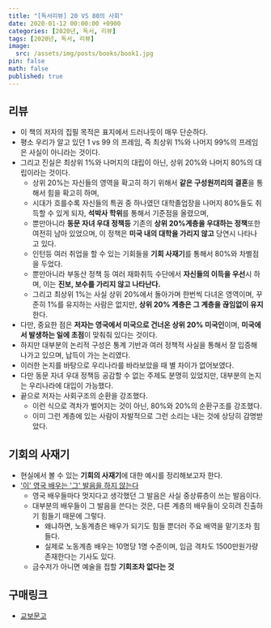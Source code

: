 ```yaml
---
title: "[독서리뷰] 20 VS 80의 사회"
date: 2020-01-12 00:00:00 +0900
categories: [2020년, 독서, 리뷰]
tags: [2020년, 독서, 리뷰]
image:
  src: /assets/img/posts/books/book1.jpg
pin: false
math: false
published: true
---
```


## 리뷰

- 이 책의 저자의 집필 목적은 표지에서 드러나듯이 매우 단순하다.
- 평소 우리가 알고 있던 1 vs 99 의 프레임, 즉 최상위 1%와 나머지 99%의 프레임은 사실이 아니라는 것이다.
- 그리고 진실은 최상위 1%와 나머지의 대립이 아닌, 상위 20%와 나머지 80%의 대립이라는 것이다.
  - 상위 20%는 자신들의 영역을 확고히 하기 위해서 **같은 구성원끼리의 결혼**을 통해서 힘을 확고히 하며,
  - 시대가 흐를수록 자신들의 특권 중 하나였던 대학졸업장을 나머지 80%들도 취득할 수 있게 되자, **석박사 학위**를 통해서 기준점을 올렸으며,
  - 뿐만아니라 **동문 자녀 우대 정책등** 기존의 **상위 20%계층을 우대하는 정책**또한 여전히 남아 있었으며, 이 정책은 **미국 내의 대학을 가리지 않고** 당연시 나타나고 있다.
  - 인턴등 여러 취업을 할 수 있는 기회들을 **기회 사재기**를 통해서 80%와 차별점을 두었다.
  - 뿐만아니라 부동산 정책 등 여러 재화취득 수단에서 **자신들의 이득을 우선**시 하며, 이는 **진보, 보수를 가리지 않고 나타난다.**
  - 그리고 최상위 1%는 사실 상위 20%에서 돌아가며 한번씩 다녀온 영역이며, 꾸준히 1%를 유지하는 사람은 없지만, **상위 20% 계층은 그 계층을 끊임없이 유지**한다.
- 다만, 중요한 점은 **저자는 영국에서 미국으로 건너온 상위 20% 미국인**이며, **미국에서 발생하는 일에 초점**이 맞춰줘 있다는 것이다.
- 하지만 대부분의 논리적 구성은 통계 기반과 여러 정책적 사실을 통해서 잘 입증해 나가고 있으며, 납득이 가는 논리였다.
- 이러한 논지를 바탕으로 우리나라를 바라보았을 때 별 차이가 없어보였다.
- 다만 동문 자녀 우대 정책등 공감할 수 없는 주제도 분명히 있었지만, 대부분의 논지는 우리나라에 대입이 가능했다.
- 끝으로 저자는 사회구조의 순환을 강조했다.
  - 이런 식으로 격차가 벌어지는 것이 아닌, 80%와 20%의 순환구조를 강조했다.
  - 이미 그런 계층에 있는 사람이 자발적으로 그런 소리는 내는 것에 상당히 감명받았다.

## 기회의 사재기

- 현실에서 볼 수 있는 **기회의 사재기**에 대한 예시를 정리해보고자 한다.
- ['이' 영국 배우는 '그' 발음을 하지 않는다](https://www.youtube.com/watch?v=-JtUrKejrpc)
  - 영국 배우들마다 멋지다고 생각했던 그 발음은 사실 중상류층이 쓰는 발음이다.
  - 대부분의 배우들이 그 발음을 쓴다는 것은, 다른 계층의 배우들이 오히려 진출하기 힘들기 때문에 그렇다.
    - 왜냐하면, 노동계층은 배우가 되기도 힘들 뿐더러 주요 배역을 맡기조차 힘들다.
    - 실제로 노동계층 배우는 10명당 1명 수준이며, 임금 격차도 1500만원가량 존재한다는 기사도 있다.
  - 금수저가 아니면 예술을 접할 **기회조차 없다는 것**

## 구매링크

- [교보문고](https://kyobobook.co.kr/product/detailViewKor.laf?mallGb=KOR&ejkGb=KOR&barcode=9788937443589)
